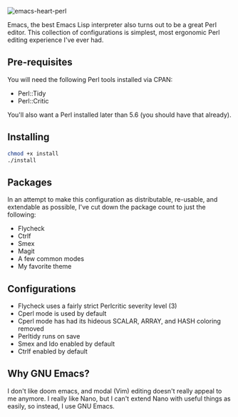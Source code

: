 ![emacs-heart-perl](https://github.com/rawleyfowler/e/assets/75388349/e97e8497-1e93-4982-83ba-0cf9845e311e)

Emacs, the best Emacs Lisp interpreter also turns out to be a great Perl editor.
This collection of configurations is simplest, most ergonomic Perl editing experience I've ever had.

## Pre-requisites

You will need the following Perl tools installed via CPAN:

* Perl::Tidy
* Perl::Critic

You'll also want a Perl installed later than 5.6 (you should have that already).

## Installing

```bash
chmod +x install
./install
```

## Packages

In an attempt to make this configuration as distributable, re-usable, and extendable as possible,
I've cut down the package count to just the following:

* Flycheck
* Ctrlf
* Smex
* Magit
* A few common modes
* My favorite theme

## Configurations

* Flycheck uses a fairly strict Perlcritic severity level (3)
* Cperl mode is used by default
* Cperl mode has had its hideous SCALAR, ARRAY, and HASH coloring removed
* Perltidy runs on save
* Smex and Ido enabled by default
* Ctrlf enabled by default

## Why GNU Emacs?

I don't like doom emacs, and modal (Vim) editing doesn't really appeal to me anymore. I really like Nano,
but I can't extend Nano with useful things as easily, so instead, I use GNU Emacs.

